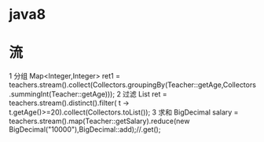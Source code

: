 # java8
# 流
1 分组 Map<Integer,Integer> ret1 = teachers.stream().collect(Collectors.groupingBy(Teacher::getAge,Collectors.summingInt(Teacher::getAge)));
2 过滤 List<Teacher> ret =  teachers.stream().distinct().filter( t -> t.getAge()>=20).collect(Collectors.toList());
3 求和 BigDecimal salary =  teachers.stream().map(Teacher::getSalary).reduce(new BigDecimal("10000"),BigDecimal::add);//.get();
